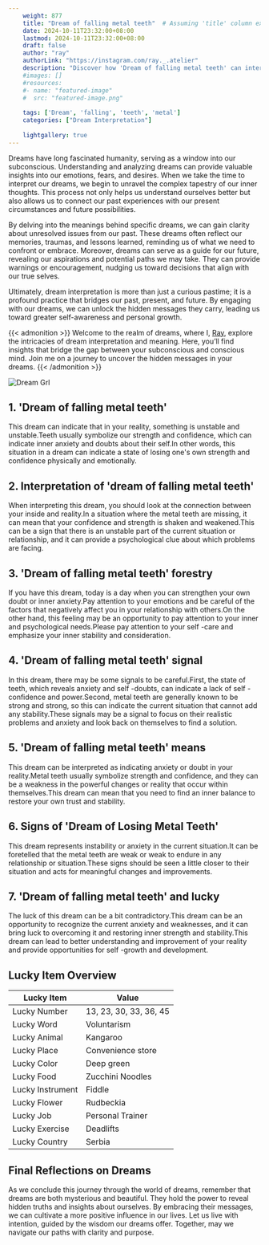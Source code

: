 ```yaml
---
    weight: 877
    title: "Dream of falling metal teeth"  # Assuming 'title' column exists
    date: 2024-10-11T23:32:00+08:00
    lastmod: 2024-10-11T23:32:00+08:00
    draft: false
    author: "ray"
    authorLink: "https://instagram.com/ray._.atelier"
    description: "Discover how 'Dream of falling metal teeth' can interpret your future and uncover its significant meanings in your life."
    #images: []
    #resources:
    #- name: "featured-image"
    #  src: "featured-image.png"
    
    tags: ['Dream', 'falling', 'teeth', 'metal']
    categories: ["Dream Interpretation"]
    
    lightgallery: true
---
```

    
Dreams have long fascinated humanity, serving as a window into our subconscious. Understanding and analyzing dreams can provide valuable insights into our emotions, fears, and desires. When we take the time to interpret our dreams, we begin to unravel the complex tapestry of our inner thoughts. This process not only helps us understand ourselves better but also allows us to connect our past experiences with our present circumstances and future possibilities.

By delving into the meanings behind specific dreams, we can gain clarity about unresolved issues from our past. These dreams often reflect our memories, traumas, and lessons learned, reminding us of what we need to confront or embrace. Moreover, dreams can serve as a guide for our future, revealing our aspirations and potential paths we may take. They can provide warnings or encouragement, nudging us toward decisions that align with our true selves.

Ultimately, dream interpretation is more than just a curious pastime; it is a profound practice that bridges our past, present, and future. By engaging with our dreams, we can unlock the hidden messages they carry, leading us toward greater self-awareness and personal growth.

{{< admonition >}}
Welcome to the realm of dreams, where I, [Ray](https://instagram.com/ray._.atelier), explore the intricacies of dream interpretation and meaning. Here, you’ll find insights that bridge the gap between your subconscious and conscious mind. Join me on a journey to uncover the hidden messages in your dreams.
{{< /admonition >}}

![Dream Grl](https://cdn.pixabay.com/photo/2017/11/02/03/35/gothic-2910057_1280.jpg "Dream Grl")

## 1. 'Dream of falling metal teeth'
This dream can indicate that in your reality, something is unstable and unstable.Teeth usually symbolize our strength and confidence, which can indicate inner anxiety and doubts about their self.In other words, this situation in a dream can indicate a state of losing one's own strength and confidence physically and emotionally.

## 2. Interpretation of 'dream of falling metal teeth'
When interpreting this dream, you should look at the connection between your inside and reality.In a situation where the metal teeth are missing, it can mean that your confidence and strength is shaken and weakened.This can be a sign that there is an unstable part of the current situation or relationship, and it can provide a psychological clue about which problems are facing.

## 3. 'Dream of falling metal teeth' forestry
If you have this dream, today is a day when you can strengthen your own doubt or inner anxiety.Pay attention to your emotions and be careful of the factors that negatively affect you in your relationship with others.On the other hand, this feeling may be an opportunity to pay attention to your inner and psychological needs.Please pay attention to your self -care and emphasize your inner stability and consideration.

## 4. 'Dream of falling metal teeth' signal
In this dream, there may be some signals to be careful.First, the state of teeth, which reveals anxiety and self -doubts, can indicate a lack of self -confidence and power.Second, metal teeth are generally known to be strong and strong, so this can indicate the current situation that cannot add any stability.These signals may be a signal to focus on their realistic problems and anxiety and look back on themselves to find a solution.

## 5. 'Dream of falling metal teeth' means
This dream can be interpreted as indicating anxiety or doubt in your reality.Metal teeth usually symbolize strength and confidence, and they can be a weakness in the powerful changes or reality that occur within themselves.This dream can mean that you need to find an inner balance to restore your own trust and stability.

## 6. Signs of 'Dream of Losing Metal Teeth'
This dream represents instability or anxiety in the current situation.It can be foretelled that the metal teeth are weak or weak to endure in any relationship or situation.These signs should be seen a little closer to their situation and acts for meaningful changes and improvements.

## 7. 'Dream of falling metal teeth' and lucky
The luck of this dream can be a bit contradictory.This dream can be an opportunity to recognize the current anxiety and weaknesses, and it can bring luck to overcoming it and restoring inner strength and stability.This dream can lead to better understanding and improvement of your reality and provide opportunities for self -growth and development.

## Lucky Item Overview
| Lucky Item          | Value              |
|---------------|--------------------|
| Lucky Number        | 13, 23, 30, 33, 36, 45  |
| Lucky Word          | Voluntarism |
| Lucky Animal        | Kangaroo |
| Lucky Place         | Convenience store     |
| Lucky Color         | Deep green     |
| Lucky Food          | Zucchini Noodles      |
| Lucky Instrument    | Fiddle |
| Lucky Flower        | Rudbeckia    |
| Lucky Job           | Personal Trainer       |
| Lucky Exercise      | Deadlifts  |
| Lucky Country       | Serbia    |


##  Final Reflections on Dreams

As we conclude this journey through the world of dreams, remember that dreams are both mysterious and beautiful. They hold the power to reveal hidden truths and insights about ourselves. By embracing their messages, we can cultivate a more positive influence in our lives. Let us live with intention, guided by the wisdom our dreams offer. Together, may we navigate our paths with clarity and purpose.

